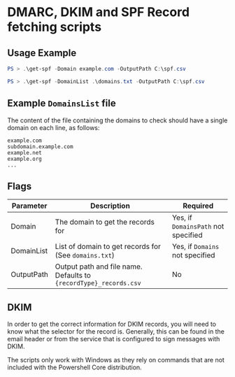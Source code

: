 # DMARC, DKIM and SPF Record fetching scripts

## Usage Example

```powershell
PS > .\get-spf -Domain example.com -OutputPath C:\spf.csv
```

```powershell
PS > .\get-spf -DomainList .\domains.txt -OutputPath C:\spf.csv
```

## Example `DomainsList` file
The content of the file containing the domains to check should have a single domain on each line, as follows:
```
example.com
subdomain.example.com
example.net
example.org
...
```

## Flags

|Parameter|Description|Required|
|---------|-----------|--------|
|Domain|The domain to get the records for|Yes, if `DomainsPath` not specified|  
|DomainList|List of domain to get records for (See `domains.txt`)|Yes, if `Domains` not specified|
|OutputPath|Output path and file name. Defaults to `{recordType}_records.csv`|No|

## DKIM
In order to get the correct information for DKIM records, you will need to know what the selector for the record is. Generally, this can be found in the email header or from the service that is configured to sign messages with DKIM.

The scripts only work with Windows as they rely on commands that are not included with the Powershell Core distribution.

